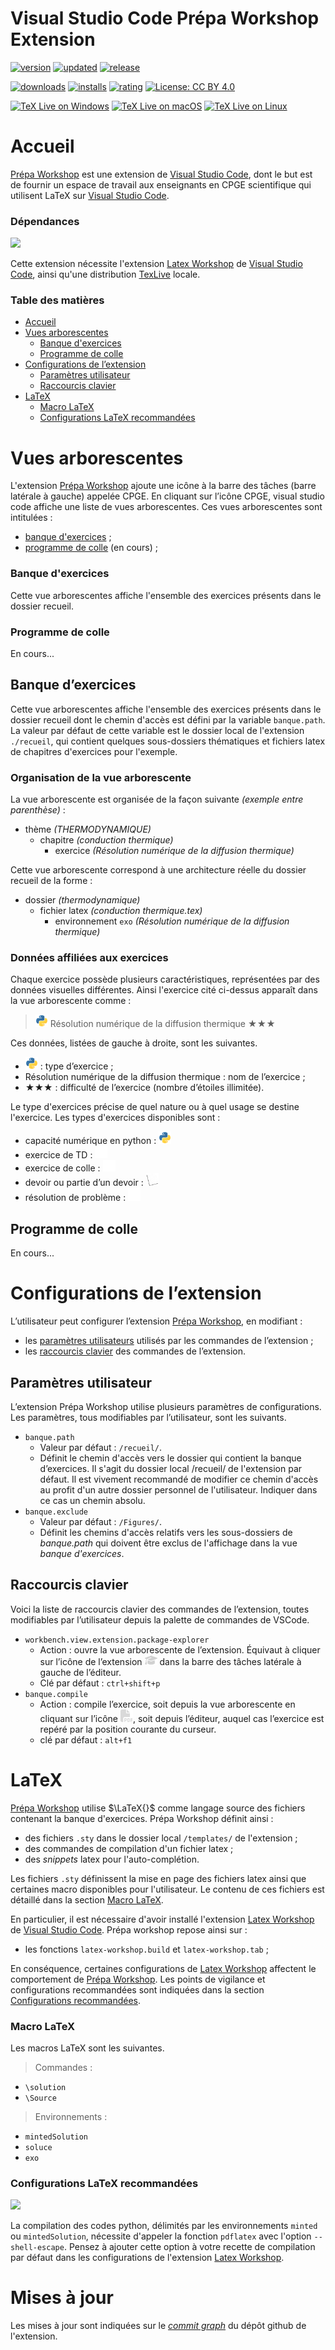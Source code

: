 # Visual Studio Code Prépa Workshop Extension

[![version](https://img.shields.io/visual-studio-marketplace/v/qft-rules.prepa-workshop)](https://marketplace.visualstudio.com/items?itemName=qft-rules.prepa-workshop)
[![updated](https://img.shields.io/visual-studio-marketplace/last-updated/qft-rules.prepa-workshop)](https://marketplace.visualstudio.com/items?itemName=qft-rules.prepa-workshop)
[![release](https://img.shields.io/visual-studio-marketplace/release-date/qft-rules.prepa-workshop)](https://vsmarketplacebadge.apphb.com/downloads-short/qft-rules.prepa-workshop.svg)

[![downloads](https://img.shields.io/visual-studio-marketplace/d/qft-rules.prepa-workshop)](https://vsmarketplacebadge.apphb.com/downloads-short/qft-rules.prepa-workshop.svg)
[![installs](https://img.shields.io/visual-studio-marketplace/i/qft-rules.prepa-workshop)](https://marketplace.visualstudio.com/items?itemName=qft-rules.prepa-workshop)
[![rating](https://img.shields.io/visual-studio-marketplace/r/qft-rules.prepa-workshop)](https://marketplace.visualstudio.com/items?itemName=qft-rules.prepa-workshop)
[![License: CC BY 4.0](https://licensebuttons.net/l/by/4.0/80x15.png)](https://creativecommons.org/licenses/by/4.0/)

[![TeX Live on Windows](https://github.com/James-Yu/LaTeX-Workshop/workflows/TeX%20Live%20on%20Windows/badge.svg)](https://github.com/James-Yu/LaTeX-Workshop/actions?query=workflow%3A%22TeX+Live+on+Windows%22)
[![TeX Live on macOS](https://github.com/James-Yu/LaTeX-Workshop/workflows/TeX%20Live%20on%20macOS/badge.svg)](https://github.com/James-Yu/LaTeX-Workshop/actions?query=workflow%3A%22TeX+Live+on+macOS%22)
[![TeX Live on Linux](https://github.com/James-Yu/LaTeX-Workshop/workflows/TeX%20Live%20on%20Linux/badge.svg)](https://github.com/James-Yu/LaTeX-Workshop/actions?query=workflow%3A%22TeX+Live+on+Linux%22)

# Accueil

[Prépa Workshop](https://marketplace.visualstudio.com/items?itemName=qft-rules.prepa-workshop) est une extension de [Visual Studio Code](https://code.visualstudio.com/), dont le but est de fournir un espace de travail aux enseignants en CPGE scientifique qui utilisent LaTeX sur [Visual Studio Code](https://code.visualstudio.com/).


### Dépendances
![](https://img.shields.io/badge/warning-important-red.svg)

Cette extension nécessite l'extension [Latex Workshop](https://marketplace.visualstudio.com/items?itemName=James-Yu.latex-workshop) de [Visual Studio Code](https://code.visualstudio.com/), ainsi qu'une distribution [TexLive](https://www.tug.org/texlive/) locale.

### Table des matières

- [Accueil](https://github.com/QFTrules/qftrules.prepaworkshop/wiki/Accueil)
- [Vues arborescentes](https://github.com/QFTrules/qftrules.prepaworkshop/wiki/Vues-arborescentes)
  - [Banque d'exercices](https://github.com/QFTrules/qftrules.prepaworkshop/wiki/banque-d'exercices)
  - [Programme de colle](https://github.com/QFTrules/qftrules.prepaworkshop/wiki/Programme-de-colle)
- [Configurations de l’extension](https://github.com/QFTrules/qftrules.prepaworkshop/wiki/Configurations-de-l’extension)
  - [Paramètres utilisateur](https://github.com/QFTrules/qftrules.prepaworkshop/wiki/Paramètres-utilisateur)
  - [Raccourcis clavier](https://github.com/QFTrules/qftrules.prepaworkshop/wiki/Raccourscis-clavier)
- [LaTeX](https://github.com/QFTrules/qftrules.prepaworkshop/wiki/LaTeX)
  - [Macro LaTeX](https://github.com/QFTrules/qftrules.prepaworkshop/wiki/Macro-latex)
  - [Configurations LaTeX recommandées](https://github.com/QFTrules/qftrules.prepaworkshop/wiki/Configurations-LaTeX-recommandées)


# Vues arborescentes

L'extension [Prépa Workshop](https://marketplace.visualstudio.com/items?itemName=qft-rules.prepa-workshop) ajoute une icône à la barre des tâches (barre latérale à gauche) appelée CPGE. En cliquant sur l’icône CPGE, visual studio code affiche une liste de vues arborescentes. Ces vues arborescentes sont intitulées : 
 - [banque d'exercices](https://github.com/QFTrules/qftrules.prepaworkshop/wiki/Banque-d'exercices) ;
 - [programme de colle](https://github.com/QFTrules/qftrules.prepaworkshop/wiki/programme-de-colle) (en cours) ;

### Banque d'exercices
Cette vue arborescentes affiche l'ensemble des exercices présents dans le dossier recueil.

### Programme de colle
En cours...

## Banque d’exercices

Cette vue arborescentes affiche l'ensemble des exercices présents dans le dossier recueil dont le chemin d'accès est défini par la variable ```banque.path```. La valeur par défaut de cette variable est le dossier local de l'extension ```./recueil```, qui contient quelques sous-dossiers thématiques et fichiers latex de chapitres d'exercices pour l'exemple. 

### Organisation de la vue arborescente

La vue arborescente est organisée de la façon suivante *(exemple entre parenthèse)* : 
 - thème *(THERMODYNAMIQUE)*
   - chapitre *(conduction thermique)*
     - exercice *(Résolution numérique de la diffusion thermique)*

Cette vue arborescente correspond à une architecture réelle du dossier recueil de la forme : 
 - dossier *(thermodynamique)*
   - fichier latex *(conduction thermique.tex)*
      - environnement ```exo``` *(Résolution numérique de la diffusion thermique)*

### Données affiliées aux exercices

Chaque exercice possède plusieurs caractéristiques, représentées par des données visuelles différentes. Ainsi l'exercice cité ci-dessus apparaît dans la vue arborescente comme :

  > <img src="https://github.com/QFTrules/qftrules.prepaworkshop/blob/master/images/file_type_python.svg" alt="Type" width="20"> Résolution numérique de la diffusion thermique ★★★


Ces données, listées de gauche à droite, sont les suivantes.
 - <img src="https://github.com/QFTrules/qftrules.prepaworkshop/blob/master/images/file_type_python.svg" alt="Type" width="20"> : type d’exercice ;
 - Résolution numérique de la diffusion thermique : nom de l’exercice ;
 - ★★★ : difficulté de l’exercice (nombre d’étoiles illimitée).

Le type d'exercices précise de quel nature ou à quel usage se destine l'exercice. Les types d'exercices disponibles sont : 
- capacité numérique en python : <img src="https://github.com/QFTrules/qftrules.prepaworkshop/blob/master/images/file_type_python.svg" alt="Type" width="20">
- exercice de TD : <img src="https://github.com/QFTrules/qftrules.prepaworkshop/blob/master/images/pencil_dark.png" alt="Type" width="20">
- exercice de colle : <img src="https://github.com/QFTrules/qftrules.prepaworkshop/blob/master/images/chalkboard_dark.png" alt="Type" width="20">
- devoir ou partie d’un devoir : <img src="https://github.com/QFTrules/qftrules.prepaworkshop/blob/master/images/paper_dark.png" alt="Type" width="20">
- résolution de problème : <img src="https://github.com/QFTrules/qftrules.prepaworkshop/blob/master/images/gear-solid_dark.png" alt="Type" width="20">

## Programme de colle
En cours...

# Configurations de l’extension

L’utilisateur peut configurer l’extension [Prépa Workshop](https://marketplace.visualstudio.com/items?itemName=qft-rules.prepa-workshop), en modifiant : 
- les [paramètres utilisateurs](https://github.com/QFTrules/qftrules.prepaworkshop/wiki/Paramètres-utilisateur) utilisés par les commandes de l’extension ;
- les [raccourcis clavier](https://github.com/QFTrules/qftrules.prepaworkshop/wiki/Raccourscis-clavier) des commandes de l’extension.

## Paramètres utilisateur
L’extension Prépa Workshop utilise plusieurs paramètres de configurations. Les paramètres, tous modifiables par l’utilisateur, sont les suivants.
- ```banque.path```
  - Valeur par défaut : ```/recueil/```.
  - Définit le chemin d'accès vers le dossier qui contient la banque d’exercices. Il s'agit du dossier local /recueil/ de l'extension  par défaut. Il est vivement recommandé de modifier ce chemin d'accès au profit d'un autre dossier personnel de l'utilisateur. Indiquer dans ce cas un chemin absolu.
- ```banque.exclude```
   - Valeur par défaut : ```/Figures/```.
   - Définit les chemins d'accès relatifs vers les sous-dossiers de *banque.path* qui doivent être exclus de l'affichage dans la vue *banque d'exercices*. 

## Raccourcis clavier
Voici la liste de raccourcis clavier des commandes de l’extension, toutes modifiables par l’utilisateur depuis la palette de commandes de VSCode.
 - ```workbench.view.extension.package-explorer```
   - Action : ouvre la vue arborescente de l’extension. Équivaut à cliquer sur l’icône de l’extension  <img src="https://github.com/QFTrules/qftrules.prepaworkshop/blob/master/images/graduation-cap-solid_dark.svg" alt="" width="20"> dans la barre des tâches latérale à gauche de l’éditeur.
   - Clé par défaut : ```ctrl+shift+p```
- ```banque.compile```
   - Action : compile l’exercice, soit depuis la vue arborescente en cliquant sur l’icône <img src="https://github.com/QFTrules/qftrules.prepaworkshop/blob/master/images/file-pdf-solid_dark.svg" alt="" width="20">, soit depuis l’éditeur, auquel cas l’exercice est repéré par la position courante du curseur.
   - clé par défaut : ```alt+f1```


# LaTeX
[Prépa Workshop](https://marketplace.visualstudio.com/items?itemName=qft-rules.prepa-workshop) utilise $\LaTeX{}$ comme langage source des fichiers contenant la banque d'exercices. Prépa Workshop définit ainsi :
- des fichiers ```.sty``` dans le dossier local ```/templates/``` de l'extension ;
- des commandes de compilation d'un fichier latex ;
- des *snippets* latex pour l'auto-complétion.

Les fichiers ```.sty``` définissent la mise en page des fichiers latex ainsi que certaines macro disponibles pour l'utilisateur. Le contenu de ces fichiers est détaillé dans la section [Macro LaTeX](https://github.com/QFTrules/qftrules.prepaworkshop/wiki/Macro-latex).

En particulier, il est nécessaire d'avoir installé l'extension [Latex Workshop](https://marketplace.visualstudio.com/items?itemName=James-Yu.latex-workshop) de [Visual Studio Code](https://code.visualstudio.com/).  Prépa workshop repose ainsi sur : 
- les fonctions ```latex-workshop.build``` et ```latex-workshop.tab``` ;

En conséquence, certaines configurations de [Latex Workshop](https://marketplace.visualstudio.com/items?itemName=James-Yu.latex-workshop) affectent le comportement de  [Prépa Workshop](https://marketplace.visualstudio.com/items?itemName=qft-rules.prepa-workshop). Les points de vigilance et configurations recommandées sont indiquées dans la section [Configurations recommandées](https://github.com/QFTrules/qftrules.prepaworkshop/wiki/Configurations-recommandées).

### Macro LaTeX
Les macros LaTeX sont les suivantes.
 > Commandes : 
  - ```\solution```
  - ```\Source```
 > Environnements : 
  - ```mintedSolution```
  - ```soluce```
  - ```exo```

### Configurations LaTeX recommandées
![](https://img.shields.io/badge/warning-important-red.svg)

La compilation des codes python, délimités par les environnements ```minted``` ou ```mintedSolution```, nécessite d'appeler la fonction ```pdflatex``` avec l'option ```--shell-escape```. Pensez à ajouter cette option à votre recette de compilation par défaut dans les configurations de l'extension [Latex Workshop](https://marketplace.visualstudio.com/items?itemName=James-Yu.latex-workshop).

# Mises à jour
Les mises à jour sont indiquées sur le [*commit graph*](https://github.com/QFTrules/qftrules.prepaworkshop/commits/master/) du dépôt github de l'extension.